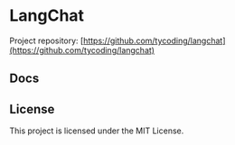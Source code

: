 # LangChat 

Project repository: [https://github.com/tycoding/langchat](https://github.com/tycoding/langchat)

## Docs



## License

This project is licensed under the MIT License.
